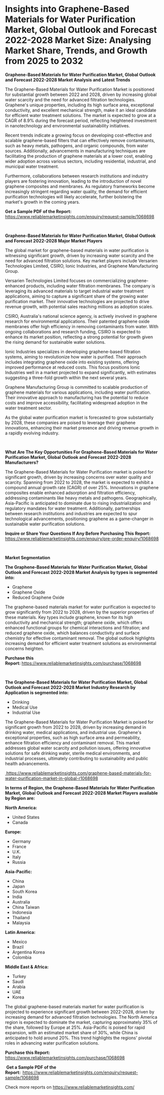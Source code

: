 <p><h1>Insights into Graphene-Based Materials for Water Purification Market, Global Outlook and Forecast 2022-2028 Market Size: Analysing Market Share, Trends, and Growth from 2025 to 2032</h1></p><p><strong>Graphene-Based Materials for Water Purification Market, Global Outlook and Forecast 2022-2028 Market Analysis and Latest Trends</strong></p>
<p><p>The Graphene-Based Materials for Water Purification Market is positioned for substantial growth between 2022 and 2028, driven by increasing global water scarcity and the need for advanced filtration technologies. Graphene's unique properties, including its high surface area, exceptional conductivity, and excellent mechanical strength, make it an ideal candidate for efficient water treatment solutions. The market is expected to grow at a CAGR of 8.9% during the forecast period, reflecting heightened investment in nanotechnology and environmental sustainability initiatives.</p><p>Recent trends indicate a growing focus on developing cost-effective and scalable graphene-based filters that can effectively remove contaminants, such as heavy metals, pathogens, and organic compounds, from water sources. Additionally, advancements in manufacturing techniques are facilitating the production of graphene materials at a lower cost, enabling wider adoption across various sectors, including residential, industrial, and municipal water treatment.</p><p>Furthermore, collaborations between research institutions and industry players are fostering innovation, leading to the introduction of novel graphene composites and membranes. As regulatory frameworks become increasingly stringent regarding water quality, the demand for efficient purification technologies will likely accelerate, further bolstering the market's growth in the coming years.</p></p>
<p><strong>Get a Sample PDF of the Report:&nbsp;</strong> <a href="https://www.reliablemarketinsights.com/enquiry/request-sample/1068698?utm_campaign=2218&utm_medium=2&utm_source=Github&utm_content=ia&utm_term=21032025&utm_id=graphene-based-materials-for-water-purification-market-global-outlook-and-forecast-2022-2028">https://www.reliablemarketinsights.com/enquiry/request-sample/1068698</a></p>
<p>&nbsp;</p>
<p><strong>Graphene-Based Materials for Water Purification Market, Global Outlook and Forecast 2022-2028 Major Market Players</strong></p>
<p><p>The global market for graphene-based materials in water purification is witnessing significant growth, driven by increasing water scarcity and the need for advanced filtration solutions. Key market players include Versarien Technologies Limited, CSIRO, Ionic Industries, and Graphene Manufacturing Group.</p><p>Versarien Technologies Limited focuses on commercializing graphene-enhanced products, including water filtration membranes. The company is leveraging its advanced materials to target industrial water treatment applications, aiming to capture a significant share of the growing water purification market. Their innovative technologies are projected to drive revenue growth, with potential sales reaching millions as adoption scales.</p><p>CSIRO, Australia's national science agency, is actively involved in graphene research for environmental applications. Their patented graphene oxide membranes offer high efficiency in removing contaminants from water. With ongoing collaborations and research funding, CSIRO is expected to enhance its market position, reflecting a strong potential for growth given the rising demand for sustainable water solutions.</p><p>Ionic Industries specializes in developing graphene-based filtration systems, aiming to revolutionize how water is purified. Their approach includes integrating graphene oxide into existing systems, offering improved performance at reduced costs. This focus positions Ionic Industries well in a market projected to expand significantly, with estimates suggesting a three-fold growth within the next several years.</p><p>Graphene Manufacturing Group is committed to scalable production of graphene materials for various applications, including water purification. Their innovative approach to manufacturing has the potential to reduce costs and improve accessibility, facilitating widespread adoption in the water treatment sector.</p><p>As the global water purification market is forecasted to grow substantially by 2028, these companies are poised to leverage their graphene innovations, enhancing their market presence and driving revenue growth in a rapidly evolving industry.</p></p>
<p>&nbsp;</p>
<p><strong>What Are The Key Opportunities For Graphene-Based Materials for Water Purification Market, Global Outlook and Forecast 2022-2028 Manufacturers?</strong></p>
<p><p>The Graphene-Based Materials for Water Purification market is poised for significant growth, driven by increasing concerns over water quality and scarcity. Spanning from 2022 to 2028, the market is expected to exhibit a compound annual growth rate (CAGR) of over 25%. Innovations in graphene composites enable enhanced adsorption and filtration efficiency, addressing contaminants like heavy metals and pathogens. Geographically, Asia-Pacific is anticipated to dominate due to rising industrialization and regulatory mandates for water treatment. Additionally, partnerships between research institutions and industries are expected to spur technological advancements, positioning graphene as a game-changer in sustainable water purification solutions.</p></p>
<p><strong>Inquire or Share Your Questions If Any Before Purchasing This Report:</strong> <a href="https://www.reliablemarketinsights.com/enquiry/pre-order-enquiry/1068698?utm_campaign=2218&utm_medium=2&utm_source=Github&utm_content=ia&utm_term=21032025&utm_id=graphene-based-materials-for-water-purification-market-global-outlook-and-forecast-2022-2028">https://www.reliablemarketinsights.com/enquiry/pre-order-enquiry/1068698</a></p>
<p>&nbsp;</p>
<p><strong>Market Segmentation</strong></p>
<p><strong>The Graphene-Based Materials for Water Purification Market, Global Outlook and Forecast 2022-2028 Market Analysis by types is segmented into:</strong></p>
<p><ul><li>Graphene</li><li>Graphene Oxide</li><li>Reduced Graphene Oxide</li></ul></p>
<p><p>The graphene-based materials market for water purification is expected to grow significantly from 2022 to 2028, driven by the superior properties of these materials. Key types include graphene, known for its high conductivity and mechanical strength; graphene oxide, which offers enhanced functional groups for chemical interactions and filtration; and reduced graphene oxide, which balances conductivity and surface chemistry for effective contaminant removal. The global outlook highlights increasing demand for efficient water treatment solutions as environmental concerns heighten.</p></p>
<p><strong>Purchase this Report:&nbsp;</strong><a href="https://www.reliablemarketinsights.com/purchase/1068698?utm_campaign=2218&utm_medium=2&utm_source=Github&utm_content=ia&utm_term=21032025&utm_id=graphene-based-materials-for-water-purification-market-global-outlook-and-forecast-2022-2028">https://www.reliablemarketinsights.com/purchase/1068698</a></p>
<p>&nbsp;</p>
<p><strong>The Graphene-Based Materials for Water Purification Market, Global Outlook and Forecast 2022-2028 Market Industry Research by Application is segmented into:</strong></p>
<p><ul><li>Drinking</li><li>Medical Use</li><li>Industrial Use</li></ul></p>
<p><p>The Graphene-Based Materials for Water Purification Market is poised for significant growth from 2022 to 2028, driven by increasing demand in drinking water, medical applications, and industrial use. Graphene's exceptional properties, such as high surface area and permeability, enhance filtration efficiency and contaminant removal. This market addresses global water scarcity and pollution issues, offering innovative solutions for safe drinking water, sterile medical environments, and industrial processes, ultimately contributing to sustainability and public health advancements.</p></p>
<p><a href="https://www.reliablemarketinsights.com/graphene-based-materials-for-water-purification-market-in-global-r1068698?utm_campaign=2218&utm_medium=2&utm_source=Github&utm_content=ia&utm_term=21032025&utm_id=graphene-based-materials-for-water-purification-market-global-outlook-and-forecast-2022-2028">&nbsp;https://www.reliablemarketinsights.com/graphene-based-materials-for-water-purification-market-in-global-r1068698</a></p>
<p><strong>In terms of Region, the Graphene-Based Materials for Water Purification Market, Global Outlook and Forecast 2022-2028 Market Players available by Region are:</strong></p>
<p>
    <p> <strong> North America: </strong>
        <ul>
            <li>United States</li>
            <li>Canada</li>
        </ul>
        </p> 
    <p> <strong> Europe: </strong>
        <ul>
            <li>Germany</li>
            <li>France</li>
            <li>U.K.</li>
            <li>Italy</li>
            <li>Russia</li>
        </ul>
        </p> 
    <p> <strong> Asia-Pacific: </strong>
        <ul>
            <li>China</li>
            <li>Japan</li>
            <li>South Korea</li>
            <li>India</li>
            <li>Australia</li>
            <li>China Taiwan</li>
            <li>Indonesia</li>
            <li>Thailand</li>
            <li>Malaysia</li>
        </ul>
        </p> 
    <p> <strong> Latin America: </strong>
        <ul>
            <li>Mexico</li>
            <li>Brazil</li>
            <li>Argentina Korea</li>
            <li>Colombia</li>
        </ul>
        </p> 
    <p> <strong> Middle East & Africa: </strong>
        <ul>
            <li>Turkey</li>
            <li>Saudi</li>
            <li>Arabia</li>
            <li>UAE</li>
            <li>Korea</li>
        </ul>
    </p>
    </p>
<p><p>The global graphene-based materials market for water purification is projected to experience significant growth between 2022-2028, driven by increasing demand for advanced filtration technologies. The North America region is expected to dominate the market, capturing approximately 35% of the share, followed by Europe at 25%. Asia-Pacific is poised for rapid expansion, with an estimated market share of 30%, while China is anticipated to hold around 20%. This trend highlights the regions' pivotal roles in advancing water purification solutions.</p></p>
<p><strong>Purchase this Report: </strong><a href="https://www.reliablemarketinsights.com/purchase/1068698?utm_campaign=2218&utm_medium=2&utm_source=Github&utm_content=ia&utm_term=21032025&utm_id=graphene-based-materials-for-water-purification-market-global-outlook-and-forecast-2022-2028">https://www.reliablemarketinsights.com/purchase/1068698</a></p>
<p>&nbsp;<strong>Get a Sample PDF of the Report:&nbsp;&nbsp;</strong><a href="https://www.reliablemarketinsights.com/enquiry/request-sample/1068698?utm_campaign=2218&utm_medium=2&utm_source=Github&utm_content=ia&utm_term=21032025&utm_id=graphene-based-materials-for-water-purification-market-global-outlook-and-forecast-2022-2028">https://www.reliablemarketinsights.com/enquiry/request-sample/1068698</a></p>
<p><strong></strong></p>
<p>Check more reports on <a href="https://www.reliablemarketinsights.com/?utm_campaign=2218&utm_medium=2&utm_source=Github&utm_content=ia&utm_term=21032025&utm_id=graphene-based-materials-for-water-purification-market-global-outlook-and-forecast-2022-2028">https://www.reliablemarketinsights.com/</a></p>